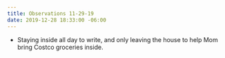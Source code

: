 ```yaml
---
title: Observations 11-29-19
date: 2019-12-28 18:33:00 -06:00
---
```


- Staying inside all day to write, and only leaving the house to help Mom bring Costco groceries inside.
